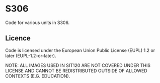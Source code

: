 # S306
Code for various units in S306.

## Licence
Code is licensed under the European Union Public License (EUPL) 1.2 or later (EUPL-1.2-or-later).

NOTE: ALL IMAGES USED IN SIT120 ARE NOT COVERED UNDER THIS LICENSE AND CANNOT BE REDISTRIBUTED OUTSIDE OF ALLOWED CONTEXTS (E.G. EDUCATION).
